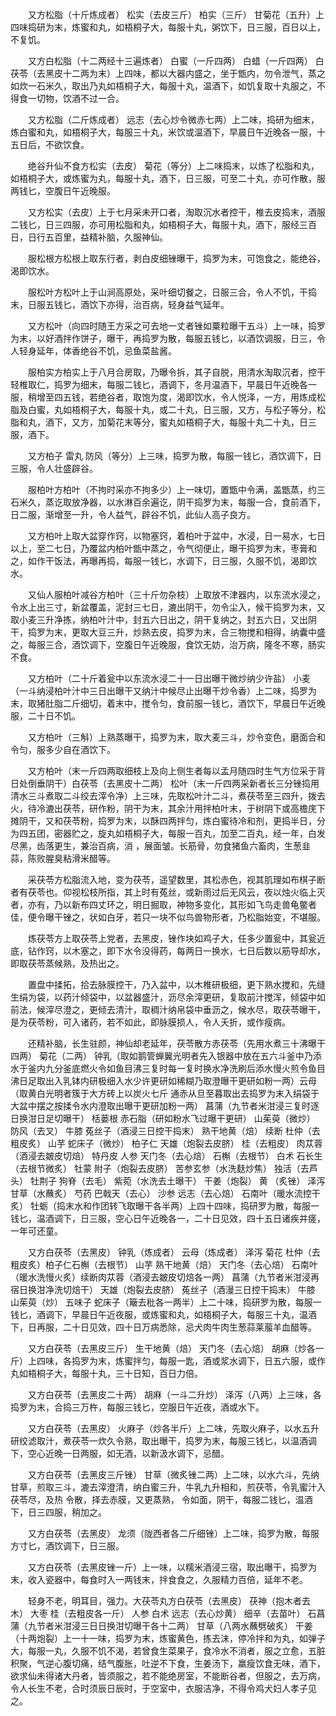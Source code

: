 <!-- { "loadSidebar": true } -->
　　又方松脂（十斤炼成者） 松实（去皮三斤） 柏实（三斤） 甘菊花（五升）上四味捣研为末，炼蜜和丸，如梧桐子大，每服十丸，粥饮下，日三服，百日以上，不复饥。

　　又方白松脂（十二两经十三遍炼者） 白蜜（一斤四两） 白蜡（一斤四两） 白茯苓（去黑皮十二两为末）上四味，都以大器内盛之，坐于甑内，勿令泄气，蒸之如炊一石米久，取出乃丸如梧桐子大，每服十丸，温酒下，如饥复取十丸服之，不得食一切物，饮酒不过一合。

　　又方松脂（二斤炼成者） 远志（去心炒令微赤七两）上二味，捣研为细末，炼白蜜和丸，如梧桐子大，每服三十丸，米饮或温酒下，早晨日午近晚各一服，十五日后，不欲饮食。

　　绝谷升仙不食方松实（去皮） 菊花（等分）上二味捣末，以炼了松脂和丸，如梧桐子大，或炼蜜为丸，每服十丸，酒下，日三服，可至二十丸，亦可作散，服两钱匕，空腹日午近晚服。

　　又方松实（去皮）上于七月采未开口者，淘取沉水者控干，椎去皮捣末，酒服二钱匕，日三四服，亦可用松脂和丸，如梧桐子大，每服十丸，酒下，服经三百日，日行五百里，益精补脑，久服神仙。

　　服松根方松根上取东行者，剥白皮细锉曝干，捣罗为末，可饱食之，能绝谷，渴即饮水。

　　服松叶方松叶上于山涧高原处，采叶细切餐之，日服三合，令人不饥，干捣末，日服五钱匕，酒饮下亦得，治百病，轻身益气延年。

　　又方松叶（向四时随王方采之可去地一丈者锉如粟粒曝干五斗）上一味，捣罗为末，以好酒拌作饼子，曝干，再捣罗为散，每服五钱匕，以酒饮调服，日三，令人轻身延年，体香绝谷不饥，忌鱼菜盐酱。

　　服柏实方柏实上于八月合房取，乃曝令拆，其子自脱，用清水淘取沉者，控干轻椎取仁，捣罗为细末，每服二钱匕，酒调下，冬月温酒下，早晨日午近晚各一服，稍增至四五钱，若绝谷者，取饱为度，渴即饮水，令人悦泽，一方，用炼成松脂及白蜜，丸如梧桐子大，每服十丸，或二十丸，日三服，又方，与松子等分，松脂和丸，酒下，又方，加菊花末等分，蜜丸如梧桐子大，每服十丸二十丸，日三服，酒下。

　　又方柏子 雷丸 防风（等分）上三味，捣罗为散，每服一钱匕，酒饮调下，日三服，令人壮盛辟谷。

　　服柏叶方柏叶（不拘时采亦不拘多少）上一味切，置甑中令满，盖甑蒸，约三石米久，蒸讫取放净器，以水淋百余遍讫，阴干捣罗为末，每服一合，食前酒下，日二服，渐增至一升，令人益气，辟谷不饥，此仙人高子良方。

　　又方柏叶上取大盆穿作窍，以物塞窍，着柏叶于盆中，水浸，日一易水，七日以上，至二七日，乃覆盆内柏叶甑中蒸之，令气彻便止，曝干捣罗为末，枣膏和之，如作干饭法，再曝再捣，每服一钱匕，水调下，日三服，久服不饥，渴即饮水。

　　又仙人服柏叶减谷方柏叶（三十斤勿杂枝）上取放不津器内，以东流水浸之，令水上出三寸，新盆覆盖，泥封三七日，漉出阴干，勿令尘入，候干捣罗为末，又取小麦三升净拣，纳柏叶汁中，封五六日出之，阴干复纳之，封五六日，又出阴干，捣罗为末，更取大豆三升，炒熟去皮，捣罗为末，合三物搅和相得，纳囊中盛之，每服三合，酒饮调下，空腹日午近晚服，食饮无妨，治万病，隆冬不寒，肠实不食。

　　又方柏叶（二十斤着瓮中以东流水浸二十一日出曝干微炒纳少许盐） 小麦（一斗纳浸柏叶汁中三日出曝干又纳汁中候尽止出曝干炒令香）上二味，捣罗为末，取猪肚脂二斤细切，着末中，搅令匀，食前服一钱匕，酒饮下，早晨日午近晚服，二十日不饥。

　　又方柏叶（三斛）上熟蒸曝干，捣罗为末，取大麦三斗，炒令变色，磨面合和令匀，服多少自在酒饮下。

　　又方柏叶（末一斤四两取细枝上及向上侧生者每以孟月随四时生气方位采于背日处倒垂阴干）白茯苓（去黑皮十二两） 松叶（末一斤四两采新者长三分锉捣用清水三斗煮取二斗绞去滓令净）上三味，先取松叶汁二斗，煮茯苓至三四升，拨去火，待冷漉出茯苓，研作粉，阴干为末，其余汁用拌柏叶末，于树阴下或高檐庑下摊阴干，又和茯苓粉，捣罗为末，以酥四两拌匀，炼白蜜待冷和剂，更捣半日，分为四五团，密器贮之，旋丸如梧桐子大，每服一百丸，加至二百丸，经一年，白发尽黑，齿落更生，兼治百病，消 ，展面皱。长筋骨，勿食猪鱼六畜肉，生葱韭蒜，陈败腥臭粘滑米醋等。

　　采茯苓方松脂流入地，变为茯苓，遥望数里，其松赤色，视其肌理如布棋子断者有茯苓也。仰视松枝所指，其上时有菟丝，或新雨过后无风云，夜以烛火临上灭者，亦有，乃以新布四丈环之，明日掘取，神物多变化，其形如飞鸟走兽龟鳖者佳，便令曝干锉之，状如白牙，若只一块不似鸟兽物形者，乃松脂始变，不堪服。

　　炼茯苓方上取茯苓上党者，去黑皮，锉作块如鸡子大，任多少置瓮中，其瓮近底，钻作窍，以木塞之，即下水令没得药，每两日一换水，七日后数以筋导却水，即取茯苓蒸候熟，及热出之。

　　置盘中揉拓，拾去脉膜控干，乃入盆中，以木椎研极细，更下熟水搅和，先缝生绢为袋，以药汁倾袋中，以盆器盛汁，沥尽余滓更研，复取前汁搅浑，倾袋中如前法，候滓尽澄之，更倾去清汁，取稠汁纳帛袋中垂沥之，候水尽，取茯苓曝干，是为茯苓粉，可入诸药，若不如此，即脉膜损人，令人夭折，或作瘦病。

　　还精补脑，长生驻颜，神仙却老延年，茯苓散方赤茯苓（先用水煮三十沸曝干四两） 菊花（二两） 钟乳（取如鹅管蝉翼光明者先入银器中放在五六斗釜中乃添水于釜内九分釜底燃火令如鱼目沸三复时每一复时换水净洗刷后添水慢火煎令鱼目沸日足取出入乳钵内研极细入水少许更研如稀糊乃取澄曝干更研如粉一两）云母（取黄白光明者簇于大方砖上以炭火七斤 通赤从旦至暮取出去捣罗为末入绢袋于大盆中摆之按揉令水内澄取出曝干更研加粉一两） 菖蒲（九节者米泔浸三复时逐日换泔日足切曝干） 栝蒌根 赤石脂（研如粉水飞过曝干更研） 山茱萸（微炒） 防风（去叉） 牛膝 菟丝子（酒浸三日控干捣末） 熟干地黄（焙） 续断 杜仲（去粗皮炙） 山芋 蛇床子（微炒） 柏子仁 天雄（炮裂去皮脐） 桂（去粗皮） 肉苁蓉（酒浸去皴皮切焙） 特丹皮 人参 天门冬（去心焙） 石槲（去根节） 白术 石长生（去根节微炙） 牡蒙 附子（炮裂去皮脐） 苦参玄参（水洗麸炒焦） 独活（去芦头） 牡荆子 狗脊（去毛） 紫菀（水洗去土曝干） 干姜（炮裂） 黄 （炙锉） 泽泻 甘草（水蘸炙） 芍药 巴戟天（去心） 沙参 远志（去心焙） 石南叶（暖水流控干炙） 牡蛎（捣末水和作团转飞取曝干各半两）上四十四味，捣研罗为散，每服一钱匕，温酒调下，日三服，空心日午近晚各一，二十日见效，四十五日诸疾并瘥，一年可还童。

　　又方白茯苓（去黑皮） 钟乳（炼成者） 云母（炼成者） 泽泻 菊花 杜仲（去粗皮炙）柏子仁石槲（去根节） 山芋 熟干地黄（焙） 天门冬（去心焙） 石南叶（暖水洗慢火炙）续断肉苁蓉（酒浸去皴皮切焙各一两） 菖蒲（九节者米泔浸再宿日换泔净洗切焙干） 天雄（炮裂去皮脐） 菟丝子（酒漫三日控干捣末） 牛膝 山茱萸（炒） 五味子 蛇床子（簸去秕各一两半）上二十味，捣研罗为散，每服一钱匕，酒调下，早晨日午近夜服，或炼蜜和丸，如梧桐子大，每服三十丸，温酒下，日再服，二十日见效，四十日万病悉除，忌犬肉牛肉生葱蒜莱菔羊血醋等。

　　又方白茯苓（去黑皮三斤） 生干地黄（焙） 天门冬（去心焙） 胡麻（炒各一斤）上四味，各捣罗为末，炼蜜拌匀，每服一匙，酒或浆水调下，日五六服，或作丸如梧桐子大，每服十丸，三十日知，百日力倍。

　　又方白茯苓（去黑皮二十两） 胡麻（一斗二升炒） 泽泻（八两）上三味，各捣罗为末，合捣三万杵，每服三钱匕，空服日午近夜，酒或水下。

　　又方白茯苓（去黑皮） 火麻子（炒各半斤）上二味，先取火麻子，以水五升研绞滤取汁，煮茯苓一炊久令熟，取出曝干，捣罗为末，每服三钱匕，以温酒调下，空心近晚一日两服，如无酒，以新汲水调下，忌醋。

　　又方白茯苓（去黑皮三斤锉） 甘草（微炙锉二两）上二味，以水六斗，先纳甘草，煎取三斗，漉去滓澄清，纳白蜜三升，牛乳九升相和，煎茯苓，令乳蜜汁入茯苓尽，及热 令散，择去赤膜，又更蒸熟， 令如面，阴干，每服二钱匕，温酒下，日三四服，稍加之。

　　又方白茯苓（去黑皮） 龙须（陇西者各二斤细锉）上二味，捣罗为散，每服方寸匕，酒饮调下，日三服。

　　又方白茯苓（去黑皮锉一斤）上一味，以糯米酒浸三宿，取出曝干，捣罗为末，收入瓷器中，每食时入一两钱末，拌食食之，久服精力百倍，延年不老。

　　轻身不老，明耳目，强力。大茯苓丸方白茯苓（去黑皮） 茯神（抱木者去木） 大枣 桂（去粗皮各一斤） 人参 白术 远志（去心炒黄） 细辛（去苗叶） 石菖蒲（九节者米泔浸三日日换泔切曝干各十二两） 甘草（八两水蘸劈破炙） 干姜（十两炮裂）上一十一味，捣罗为末，炼蜜黄色，拣去沫，停冷拌和为丸，如弹子大，每服一丸，久服不饥不渴，若曾食生菜果子，食冷水不消者，服之立愈，五脏积聚，气逆心腹切痛，结气腹胀，吐逆不下食，生姜汤下，羸瘦饮食无味，酒下，欲求仙未得诸大丹者，皆须服之，若不能绝房室，不能断谷者，但服之，去万病，令人长生不老，合时须辰日辰时，于空室中，衣服洁净，不得令鸡犬妇人孝子见之。

